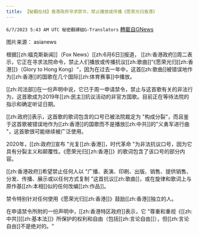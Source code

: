```yaml
---
title: 【秘翻在线】香港政府寻求禁令，禁止播放或传播《愿荣光归香港》
---
```

`6/7/2023 5:43 AM UTC 秘密翻譯組G-Translators` [轉載自GNews](https://gnews.org/articles/1364278)

         

图片来源： asianews         

根据[[zh:福克斯新闻]]（Fox News）[[zh:6月6日]]报道， [[zh:香港政府]]周二表示，它正在寻求法院命令，禁止人们播放或传播抗议[[zh:歌曲]]“《愿荣光归[[zh:香港]]》（Glory to Hong Kong）“，因为在过去一年中，这首[[zh:歌曲]]被错误地作为[[zh:香港]]的国歌在几个国际[[zh:体育赛事]]中播放。

[[zh:司法部]]在一份声明中说，它已于周一申请禁令，禁止与这首歌有关的非法行为，这首歌成为2019年[[zh:民主]]抗议活动的非官方国歌。目前正在等待法院的指示和确定听证日期。

[[zh:政府]]表示，这首歌的歌词包含的口号已被法院裁定为 "构成分裂"，而且鉴于这首歌被错误地作为[[zh:香港]]的国歌而不是播放[[zh:中共]]的"义勇军进行曲 "，这首歌很可能继续被广泛使用。

2020年，[[zh:政府]]宣布 "光复[[zh:香港]]，时代革命 "为非法抗议口号，因为它具有分裂主义和颠覆性。《愿荣光归[[zh:香港]]》的歌词包含了该口号的部分内容。

[[zh:香港政府]]希望禁止任何人以 "广播、表演、印刷、出版、销售、提供销售、分发、传播、展示或以任何方式复制 "这首抗议[[zh:歌曲]]，或在旋律和歌词上与原作基[[zh:本相]]似的任何改编[[zh:作品]]。

禁令特别针对任何使用《愿荣光归[[zh:香港]]》鼓励[[zh:香港]]独立的人。

在申请禁令所附的一份声明中，[[zh:香港特区政府]]表示，它 "尊重和重视《[[zh:中共]][[zh:基本法]]》所保护的权利和自由（包括[[zh:言论自由]]），但[[zh:言论自由]]不是绝对的。"
